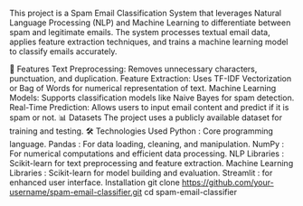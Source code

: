 This project is a Spam Email Classification System that leverages Natural Language Processing (NLP) and Machine Learning to differentiate between spam and legitimate emails. The system processes textual email data, applies feature extraction techniques, and trains a machine learning model to classify emails accurately.

🚀 Features
Text Preprocessing:
Removes unnecessary characters, punctuation, and duplication.
Feature Extraction:
Uses TF-IDF Vectorization or Bag of Words for numerical representation of text.
Machine Learning Models:
Supports classification models like Naive Bayes for spam detection.
Real-Time Prediction:
Allows users to input email content and predict if it is spam or not.
📊 Datasets
The project uses a publicly available dataset for training and testing.
🛠️ Technologies Used
Python
: Core programming language.
Pandas
: For data loading, cleaning, and manipulation.
NumPy
: For numerical computations and efficient data processing.
NLP Libraries
: Scikit-learn for text preprocessing and feature extraction.
Machine Learning Libraries
: Scikit-learn for model building and evaluation.
Streamlit
: for enhanced user interface.
Installation
git clone https://github.com/your-username/spam-email-classifier.git
cd spam-email-classifier
